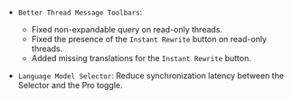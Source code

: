 <items-block data-variant="bug-fix">

- `Better Thread Message Toolbars`:

  - Fixed non-expandable query on read-only threads.
  - Fixed the presence of the `Instant Rewrite` button on read-only threads.
  - Added missing translations for the `Instant Rewrite` button.

- `Language Model Selector`: Reduce synchronization latency between the Selector and the Pro toggle.

</items-block>

